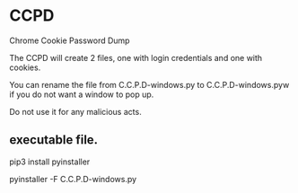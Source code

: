 # CCPD
Chrome Cookie Password Dump

The CCPD will create 2 files, one with login credentials and one with cookies.

You can rename the file from C.C.P.D-windows.py to C.C.P.D-windows.pyw if you do not want a window to pop up.

Do not use it for any malicious acts.
## executable file.
  
  pip3 install pyinstaller
  
  pyinstaller -F C.C.P.D-windows.py
